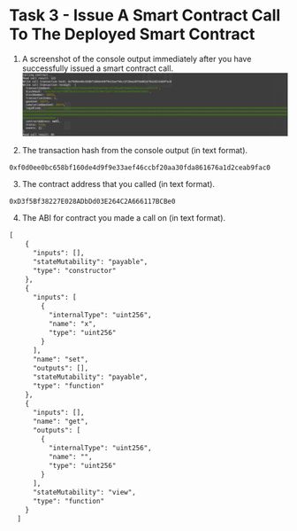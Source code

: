 # Task 3 - Issue A Smart Contract Call To The Deployed Smart Contract
1. A screenshot of the console output immediately after you have successfully issued a smart contract call.
![](Call.png)

2. The transaction hash from the console output (in text format).
```
0xf0d0ee0bc658bf160de4d9f9e33aef46ccbf20aa30fda861676a1d2ceab9fac0
```
3. The contract address that you called (in text format).
```
0xD3f5Bf38227E028ADbDd03E264C2A666117BCBe0
```
4. The ABI for contract you made a call on (in text format).
```
[
    {
      "inputs": [],
      "stateMutability": "payable",
      "type": "constructor"
    },
    {
      "inputs": [
        {
          "internalType": "uint256",
          "name": "x",
          "type": "uint256"
        }
      ],
      "name": "set",
      "outputs": [],
      "stateMutability": "payable",
      "type": "function"
    },
    {
      "inputs": [],
      "name": "get",
      "outputs": [
        {
          "internalType": "uint256",
          "name": "",
          "type": "uint256"
        }
      ],
      "stateMutability": "view",
      "type": "function"
    }
  ]
```
